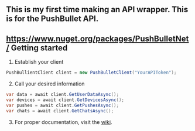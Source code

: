 This is my first time making an API wrapper. This is for the PushBullet API.
------
https://www.nuget.org/packages/PushBulletNet/
Getting started
------
1. Establish your client
```cs
PushBullientClient client = new PushBulletClient("YourAPIToken");
```
2. Call your desired information
```cs
var data = await client.GetUserDataAsync();
var devices = await client.GetDevicesAsync();
var pushes = await client.GetPushesAsync();
var chats = await client.GetChatsAsync();
```
3. For proper documentation, visit the [wiki](https://github.com/Adomix/PushBulletNet/wiki).

